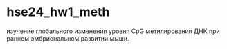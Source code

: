 # hse24_hw1_meth
 изучение глобального изменения уровня CpG метилирования ДНК при раннем эмбриональном развитии мыши. 
